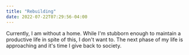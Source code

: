 ```yaml
---
title: "Rebuilding"
date: 2022-07-22T07:29:56-04:00
---
```


Currently, I am without a home. While I'm stubborn enough to maintain a productive life in spite of this, I don't want to. The next phase of my life is approaching and it's time I give back to society. 

